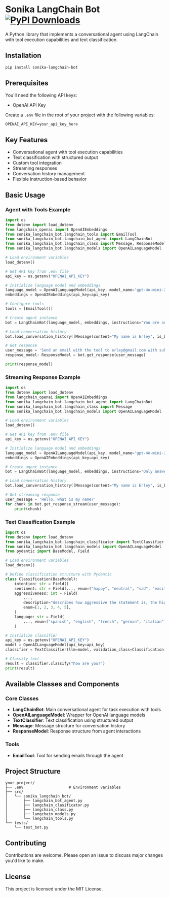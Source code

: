 # Sonika LangChain Bot <a href="https://pepy.tech/projects/sonika-langchain-bot"><img src="https://static.pepy.tech/badge/sonika-langchain-bot" alt="PyPI Downloads"></a>

A Python library that implements a conversational agent using LangChain with tool execution capabilities and text classification.

## Installation

```bash
pip install sonika-langchain-bot
```

## Prerequisites

You'll need the following API keys:

- OpenAI API Key

Create a `.env` file in the root of your project with the following variables:

```env
OPENAI_API_KEY=your_api_key_here
```

## Key Features

- Conversational agent with tool execution capabilities
- Text classification with structured output
- Custom tool integration
- Streaming responses
- Conversation history management
- Flexible instruction-based behavior

## Basic Usage

### Agent with Tools Example

```python
import os
from dotenv import load_dotenv
from langchain_openai import OpenAIEmbeddings
from sonika_langchain_bot.langchain_tools import EmailTool
from sonika_langchain_bot.langchain_bot_agent import LangChainBot
from sonika_langchain_bot.langchain_class import Message, ResponseModel
from sonika_langchain_bot.langchain_models import OpenAILanguageModel

# Load environment variables
load_dotenv()

# Get API key from .env file
api_key = os.getenv("OPENAI_API_KEY")

# Initialize language model and embeddings
language_model = OpenAILanguageModel(api_key, model_name='gpt-4o-mini-2024-07-18', temperature=1)
embeddings = OpenAIEmbeddings(api_key=api_key)

# Configure tools
tools = [EmailTool()]

# Create agent instance
bot = LangChainBot(language_model, embeddings, instructions="You are an agent", tools=tools)

# Load conversation history
bot.load_conversation_history([Message(content="My name is Erley", is_bot=False)])

# Get response
user_message = 'Send an email with the tool to erley@gmail.com with subject Hello and message Hello Erley'
response_model: ResponseModel = bot.get_response(user_message)

print(response_model)
```

### Streaming Response Example

```python
import os
from dotenv import load_dotenv
from langchain_openai import OpenAIEmbeddings
from sonika_langchain_bot.langchain_bot_agent import LangChainBot
from sonika_langchain_bot.langchain_class import Message
from sonika_langchain_bot.langchain_models import OpenAILanguageModel

# Load environment variables
load_dotenv()

# Get API key from .env file
api_key = os.getenv("OPENAI_API_KEY")

# Initialize language model and embeddings
language_model = OpenAILanguageModel(api_key, model_name='gpt-4o-mini-2024-07-18', temperature=1)
embeddings = OpenAIEmbeddings(api_key=api_key)

# Create agent instance
bot = LangChainBot(language_model, embeddings, instructions="Only answers in english", tools=[])

# Load conversation history
bot.load_conversation_history([Message(content="My name is Erley", is_bot=False)])

# Get streaming response
user_message = 'Hello, what is my name?'
for chunk in bot.get_response_stream(user_message):
    print(chunk)
```

### Text Classification Example

```python
import os
from dotenv import load_dotenv
from sonika_langchain_bot.langchain_clasificator import TextClassifier
from sonika_langchain_bot.langchain_models import OpenAILanguageModel
from pydantic import BaseModel, Field

# Load environment variables
load_dotenv()

# Define classification structure with Pydantic
class Classification(BaseModel):
    intention: str = Field()
    sentiment: str = Field(..., enum=["happy", "neutral", "sad", "excited"])
    aggressiveness: int = Field(
        ...,
        description="describes how aggressive the statement is, the higher the number the more aggressive",
        enum=[1, 2, 3, 4, 5],
    )
    language: str = Field(
        ..., enum=["spanish", "english", "french", "german", "italian"]
    )

# Initialize classifier
api_key = os.getenv("OPENAI_API_KEY")
model = OpenAILanguageModel(api_key=api_key)
classifier = TextClassifier(llm=model, validation_class=Classification)

# Classify text
result = classifier.classify("how are you?")
print(result)
```

## Available Classes and Components

### Core Classes

- **LangChainBot**: Main conversational agent for task execution with tools
- **OpenAILanguageModel**: Wrapper for OpenAI language models
- **TextClassifier**: Text classification using structured output
- **Message**: Message structure for conversation history
- **ResponseModel**: Response structure from agent interactions

### Tools

- **EmailTool**: Tool for sending emails through the agent

## Project Structure

```
your_project/
├── .env                    # Environment variables
├── src/
│   └── sonika_langchain_bot/
│       ├── langchain_bot_agent.py
│       ├── langchain_clasificator.py
│       ├── langchain_class.py
│       ├── langchain_models.py
│       └── langchain_tools.py
└── tests/
    └── test_bot.py
```

## Contributing

Contributions are welcome. Please open an issue to discuss major changes you'd like to make.

## License

This project is licensed under the MIT License.
